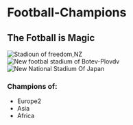 # Football-Champions
## The Fotball is Magic  
![Stadioun of freedom,NZ](https://www.austadiums.com/stadiums/photos/Westpac-Stadium.jpg)    
![New footbal stadium of Botev-Plovdv](https://cdn.aiidatapro.net/media/cf/02/2d/t780x490/cf022d0b88a2eb8e6a364efb0839c4b4.jpg)  
![New National Stadium Of Japan](https://www.jrailpass.com/blog/wp-content/uploads/2017/03/tokyo-2020-olympics-stadium-e1490002165365.jpg)
### Champions of:
  - Europe2
  - Asia
  - Africa
